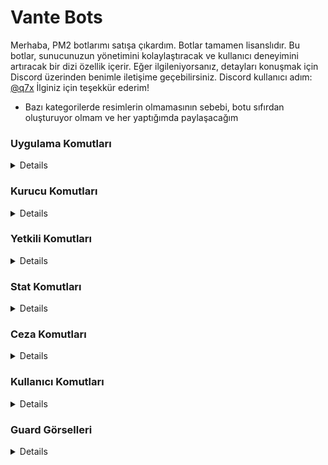 # Vante Bots

Merhaba,
PM2 botlarımı satışa çıkardım. Botlar tamamen lisanslıdır. Bu botlar, sunucunuzun yönetimini kolaylaştıracak ve kullanıcı deneyimini artıracak bir dizi özellik içerir.
Eğer ilgileniyorsanız, detayları konuşmak için Discord üzerinden benimle iletişime geçebilirsiniz. Discord kullanıcı adım: [@q7x](https://vante.dev/discord)
İlginiz için teşekkür ederim!

- Bazı kategorilerde resimlerin olmamasının sebebi, botu sıfırdan oluşturuyor olmam ve her yaptığımda paylaşacağım
  
### Uygulama Komutları
<details>
  <img width="300" alt="image" src="https://github.com/vante-dev/Vante-Bots/assets/136744983/33c58150-68d2-465c-824a-8d94830f56ec">
  <img width="300"  alt="image" src="https://github.com/vante-dev/Vante-Bots/assets/136744983/fa1ee5bd-1677-4a1a-9f7b-4d1b17ba89b3">
  <img width="300"  alt="image" src="https://github.com/vante-dev/Vante-Bots/assets/136744983/f0683a92-7a72-48d6-99c4-9bbfe3fd0e10">
  <img width="300"  alt="image" src="https://github.com/vante-dev/Vante-Bots/assets/136744983/c39f35af-9049-4749-9e7b-0315304c4c24">
  <img width="300"  alt="image" src="https://github.com/vante-dev/Vante-Bots/assets/136744983/be47a621-51e2-4bf8-b331-d04b7a53953e">
</details>

### Kurucu Komutları
<details>
  <img src="">
</details>

### Yetkili Komutları
<details>
  <img src="">
</details>

### Stat Komutları
<details>
  <img src="">
</details>

### Ceza Komutları
<details>
  <img src="">
</details>

### Kullanıcı Komutları
<details>
  <img src="">
</details>

### Guard Görselleri
<details>
  <img src="">
</details>
